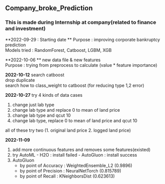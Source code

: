 ## Company_broke_Prediction
### This is made during Internship at company(related to finance and investment) 
  
  

**2022-09-29 : Starting date  **
Purpose : improving corporate bankruptcy prediction  
Models tried : RandomForest, Catboost, LGBM, XGB


**2022-10-06  **
new data file & new features  
Purpose : trying from preprocess to calculate (value * feature importance)

**2022-10-12**
search catboost  
drop duplicate  
search how to class_weight to catboost (for reducing type 1,2 error)

**2022-10-27**
try 4 kinds of data cases  
1. change just lab type  
2. change lab type and replace 0 to mean of land price  
3. change lab type and qcut 10  
4. change lab type, replace 0 to mean of land price and qcut 10  

all of these try two (1. original land price 2. logged land price)


**2022-11-09**
1. add more continuous features and removes some features(existed)
2. try AutoML - H2O : install failed
              - AutoGluon : install success
3. AutoGluon
      - by point of Accuracy  : WeightedEnsemble_L2 (0.9896)
      - by point of Precision : NeuralNetTorch  (0.815789)
      - by point of Recall    : KNeighborsDist  (0.623613)
